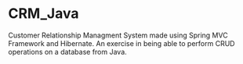 # CRM_Java
Customer Relationship Managment System made using Spring MVC Framework and Hibernate. An exercise in being able to perform CRUD operations on a database from Java.
